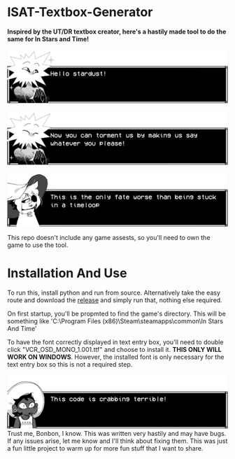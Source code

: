 # ISAT-Textbox-Generator

**Inspired by the UT/DR textbox creator, here's a hastily made tool to do the same for In Stars and Time!**

![img1](./readmeStuff/ISAT_textbox_readme1.png)

![img2](./readmeStuff/ISAT_textbox_readme2.png)

![img2](./readmeStuff/ISAT_textbox_readme3.png)

This repo doesn't include any game assests, so you'll need to own the game to use the tool.

# Installation And Use

To run this, install python and run from source. Alternatively take the easy route and download the [release](https://github.com/siffriel/ISAT_textbox_generator/releases/tag/v1.0) and simply run that, nothing else required.

On first startup, you'll be propmted to find the game's directory. This will be something like 'C:\Program Files (x86)\Steam\steamapps\common\In Stars And Time'

To have the font correctly displayed in text entry box, you'll need to double click "VCR_OSD_MONO_1.001.ttf" and choose to install it. **THIS ONLY WILL WORK ON WINDOWS**. However, the installed font is only necessary for the text entry box so this is not a required step.

![Shame](./readmeStuff/ISAT_textbox_readme4.png)
Trust me, Bonbon, I know. This was written very hastily and may have bugs. If any issues arise, let me know and I'll think about fixing them. This was just a fun little project to warm up for more fun stuff that I want to share.

